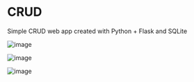 # CRUD
Simple CRUD web app created with Python + Flask and SQLite

![image](https://user-images.githubusercontent.com/25506665/84197830-e1ec3900-aaa2-11ea-8323-41b9b7bc35d0.png)

![image](https://user-images.githubusercontent.com/25506665/84197683-a2255180-aaa2-11ea-9cc8-38ee805bc9cf.png)

![image](https://user-images.githubusercontent.com/25506665/84197786-cd0fa580-aaa2-11ea-9d4d-e2e79a35429b.png)

